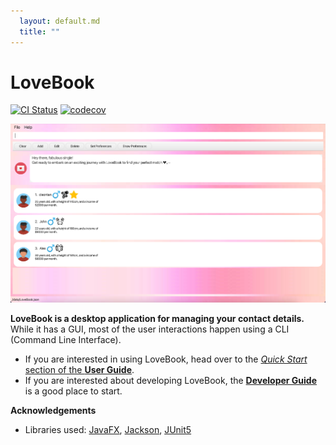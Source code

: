 ```yaml
---
  layout: default.md
  title: ""
---
```


# LoveBook

[![CI Status](https://github.com/AY2324S1-CS2103T-F10-2/tp/workflows/Java%20CI/badge.svg)](https://github.com/AY2324S1-CS2103T-F10-2/tp/actions)
[![codecov](https://codecov.io/gh/AY2324S1-CS2103T-F10-2/tp/graph/master/badge.svg?token=V0VMEEZQIF)](https://app.codecov.io/gh/AY2324S1-CS2103T-F10-2/tp/tree/master)

![Ui](images/Ui.png)

**LoveBook is a desktop application for managing your contact details.** While it has a GUI, most of the user interactions happen using a CLI (Command Line Interface).

* If you are interested in using LoveBook, head over to the [_Quick Start_ section of the **User Guide**](UserGuide.html#quick-start).
* If you are interested about developing LoveBook, the [**Developer Guide**](DeveloperGuide.html) is a good place to start.


**Acknowledgements**

* Libraries used: [JavaFX](https://openjfx.io/), [Jackson](https://github.com/FasterXML/jackson), [JUnit5](https://github.com/junit-team/junit5)
